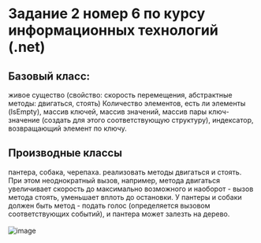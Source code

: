 # Задание 2 номер 6 по курсу информационных технологий (.net)
## <b> Базовый класс: <br> </b>
живое существо (свойство: скорость перемещения, абстрактные методы: двигаться, стоять) </b>
Количество элементов, есть ли элементы (IsEmpty), массив ключей, массив значений, массив пары ключ-значение (создать для этого соответствующую структуру), индексатор, возвращающий элемент по ключу.<br>
## <b>Производные классы</b>
пантера, собака, черепаха. реализовать методы двигаться и стоять. При этом неоднократный вызов, например, метода двигаться увеличивает скорость до максимально возможного и наоборот - вызов метода стоять, уменьшает вплоть до остановки. У пантеры и собаки должен быть метод - подать голос (определяется вызовом соответствующих событий), и пантера может залезть на дерево.<br><br>
![image](https://github.com/dellrain/IT_Task2/assets/41130789/b177cb26-2812-4a4c-a92a-2b56741d3c72)
